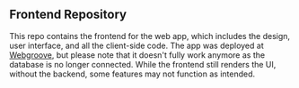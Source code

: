 ## Frontend Repository

This repo contains the frontend for the web app, which includes the design, user interface, and all the client-side code. The app was deployed at [Webgroove](https://webgroove.vercel.app/), but please note that it doesn't fully work anymore as the database is no longer connected. While the frontend still renders the UI, without the backend, some features may not function as intended.
